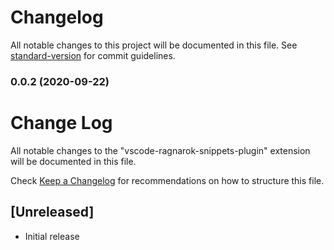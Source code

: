 # Changelog

All notable changes to this project will be documented in this file. See [standard-version](https://github.com/conventional-changelog/standard-version) for commit guidelines.

### 0.0.2 (2020-09-22)

# Change Log

All notable changes to the "vscode-ragnarok-snippets-plugin" extension will be documented in this file.

Check [Keep a Changelog](http://keepachangelog.com/) for recommendations on how to structure this file.

## [Unreleased]

- Initial release